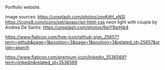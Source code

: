 Portfolio website.

image sources: https://unsplash.com/photos/zpxKdH_xNSI
https://icons8.com/icons/set/javascript-html-css
neon light with couple by Andrea De Santis: https://unsplash.com/photos/6eiY8jpHjb4

https://www.flaticon.com/free-icon/github-sign_25657?term=github&page=1&position=3&page=1&position=3&related_id=25657&origin=search

https://www.flaticon.com/premium-icon/linkedin_3536569?term=linkedin&related_id=3536569